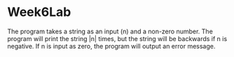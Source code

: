 # Week6Lab

The program takes a string as an input (n) and a non-zero number. The program will print the string |n| times, but the string will be backwards if n is negative. If n is input as zero, the program will output an error message.
